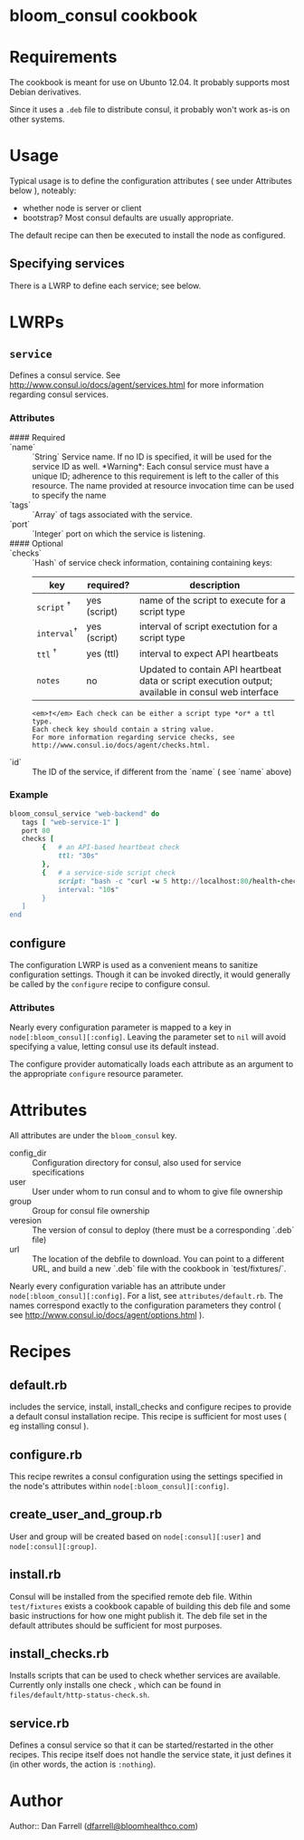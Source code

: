 # bloom_consul cookbook

# Requirements

The cookbook is meant for use on Ubunto 12.04.  It probably supports most Debian derivatives.  

Since it uses a `.deb` file to distribute consul, it probably won't work as-is on other systems. 

# Usage

Typical usage is to define the configuration attributes ( see under Attributes below ), noteably: 
* whether node is server or client
* bootstrap?
Most consul defaults are usually appropriate.  

The default recipe can then be executed to install the node as configured.

## Specifying services

There is a LWRP to define each service; see below.  

# LWRPs

## `service`

Defines a consul service.  See http://www.consul.io/docs/agent/services.html for more information regarding consul services.

### Attributes

<dl>
#### Required 
<dt>`name`</dt> <dd>`String` Service name.  If no ID is specified, it will be used for the service ID as well.  *Warning*: Each consul service must have a unique ID; adherence to this requirement is left to the caller of this resource.  The name provided at resource invocation time can be used to specify the name</dd>
<dt>`tags`</dt> <dd>`Array` of tags associated with the service.</dd>
<dt>`port`</dt> <dd>`Integer` port on which the service is listening.</dd>
#### Optional
<dt>`checks`</dt> <dd>`Hash` of service check information, containing containing keys:

 key                    |  required?   | description
 -----------------------|--------------|---------------
`script`  <sup>†</sup>  | yes (script) | name of the script to execute for a script type
`interval`<sup>†</sup>  | yes (script) | interval of script exectution for a script type
`ttl`     <sup>†</sup>  | yes (ttl)    | interval to expect API heartbeats 
`notes`                 | no           | Updated to contain API heartbeat data or script execution output; available in consul web interface  

    <em>†</em> Each check can be either a script type *or* a ttl type.  
    Each check key should contain a string value.  
    For more information regarding service checks, see http://www.consul.io/docs/agent/checks.html.
</dd>
<dt>`id`</dt> <dd>The ID of the service, if different from the `name` ( see `name` above)</dd>
</dl>

### Example

```ruby
bloom_consul_service "web-backend" do 
   tags [ "web-service-1" ]
   port 80
   checks [ 
        {   # an API-based heartbeat check
            ttl: "30s"
        },
        {   # a service-side script check
            script: "bash -c "curl -w 5 http://localhost:80/health-check",
            interval: "10s"
        }
   ]
end
```

## configure

The configuration LWRP is used as a convenient means to sanitize configuration settings.  Though it can be invoked directly, it would generally be called by the `configure` recipe to configure consul.

### Attributes

Nearly every configuration parameter is mapped to a key in `node[:bloom_consul][:config]`.  Leaving the parameter set to `nil` will avoid specifying a value, letting consul use its default instead.  

The configure provider automatically loads each attribute as an argument to the appropriate `configure` resource parameter.

# Attributes

All attributes are under the <code>bloom_consul</code> key.

<dl>
<dt>config_dir</dt> <dd>Configuration directory for consul, also used for service specifications</dd>
<dt>user</dt> <dd>User under whom to run consul and to whom to give file ownership</dd>
<dt>group</dt> <dd>Group for consul file ownership</dd>
<dt>veresion</dt> <dd>The version of consul to deploy (there must be a corresponding `.deb` file)</dd>
<dt>url</dt> <dd>The location of the debfile to download.  You can point to a different URL, and build a new `.deb` file with the cookbook in `test/fixtures/`.
</dl>

Nearly every configuration variable has an attribute under `node[:bloom_consul][:config]`.  For a list, see `attributes/default.rb`.  The names correspond exactly to the configuration parameters they control ( see http://www.consul.io/docs/agent/options.html ).

# Recipes

## default.rb

includes the service, install, install_checks and configure recipes to provide a default consul installation recipe.  This recipe is sufficient for most uses ( eg installing consul ).

## configure.rb

This recipe rewrites a consul configuration using the settings specified in the node's attributes within `node[:bloom_consul][:config]`.  
## create_user_and_group.rb

User and group will be created based on `node[:consul][:user]` and `node[:consul][:group]`.  

## install.rb

Consul will be installed from the specified remote deb file.  Within `test/fixtures` exists a cookbook capable of building this deb file and some basic instructions for how one might publish it.  The deb file set in the default attributes should be sufficient for most purposes.

## install_checks.rb

Installs scripts that can be used to check whether services are available.  Currently only installs one check , which can be found in `files/default/http-status-check.sh`.  

## service.rb

Defines a consul service so that it can be started/restarted in the other recipes. This recipe itself does not handle the service state, it just defines it (in other words, the action is `:nothing`).  

# Author

Author:: Dan Farrell (<dfarrell@bloomhealthco.com>)
